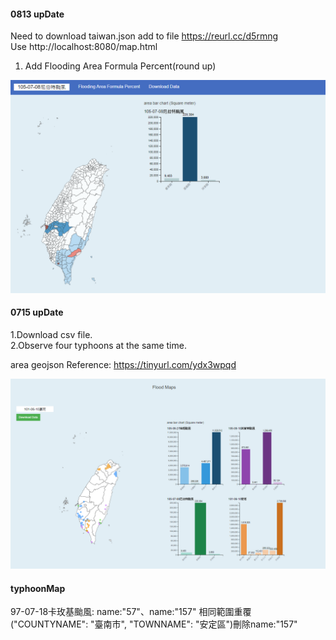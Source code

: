 #### 0813 upDate 
Need to download taiwan.json add to file https://reurl.cc/d5rmng  
Use http://localhost:8080/map.html

1. Add Flooding Area Formula Percent(round up)

![image](https://github.com/Penny8336/typhoonMap/blob/master/813.PNG?raw=true)

#### 0715 upDate  
1.Download csv file.  
2.Observe four typhoons at the same time.  

area geojson Reference: https://tinyurl.com/ydx3wpqd

![image](https://raw.githubusercontent.com/Penny8336/typhoonMap/Penny8336-0715upDate/%E6%93%B7%E5%8F%96.PNG)
#### typhoonMap
97-07-18卡玫基颱風: name:"57"、name:"157" 相同範圍重覆("COUNTYNAME": "臺南市", "TOWNNAME": "安定區")刪除name:"157"
